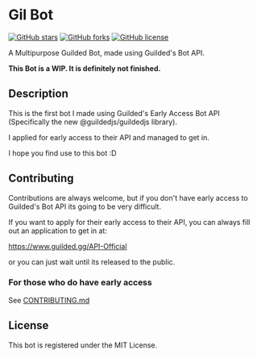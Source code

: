 # Gil Bot 

[![GitHub stars](https://img.shields.io/github/stars/ValiantWind/GilBot?style=for-the-badge)](https://github.com/ValiantWind/GilBot/stargazers) [![GitHub forks](https://img.shields.io/github/forks/ValiantWind/GilBot?style=for-the-badge)](https://github.com/ValiantWind/GilBot/network) [![GitHub license](https://img.shields.io/github/license/ValiantWind/GilBot?style=for-the-badge)](https://github.com/ValiantWind/GilBot/blob/main/LICENSE)

A Multipurpose Guilded Bot, made using Guilded's Bot API.

**This Bot is a WIP. It is definitely not finished.**

## Description

This is the first bot I made using Guilded's Early Access Bot API (Specifically the new @guildedjs/guildedjs library).

I applied for early access to their API and managed to get in.

I hope you find use to this bot :D

## Contributing


Contributions are always welcome, but if you don't have early access to Guilded's Bot API its going to be very difficult.

If you want to apply for their early access to their API, you can always fill out an application to get in at:

https://www.guilded.gg/API-Official

or you can just wait until its released to the public.

### For those who do have early access

See [CONTRIBUTING.md](https://github.com/ValiantWind/GilBot/blob/main/CONTRIBUTING.md)

## License

This bot is registered under the MIT License.
